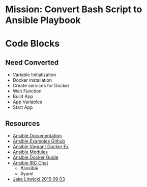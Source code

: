 # Mission: Convert Bash Script to Ansible Playbook

# Code Blocks

## Need Converted

- Variable Initialization
- Docker Installation
- Create services for Docker
- Wait Function
- Build App
- App Variables
- Start App

## Resources

- [Ansible Documentation](https://docs.ansible.com/)
- [Ansible Examples Github](https://github.com/ansible/ansible-examples)
- [Ansible Vagrant Docker Ex](https://github.com/eloycoto/devops_examples)
- [Ansible Modules](https://docs.ansible.com/ansible-core/2.11/collections/ansible/builtin/index.html#plugins-in-ansible-builtin)
- [Ansible Docker Guide](https://docs.ansible.com/ansible/latest/scenario_guides/guide_docker.html)
- [Ansible IRC Chat](http://irc.freenode.net/)
    - #ansible
    - #yaml
- [Jake Litwicki 2015 09 03](https://www.jakelitwicki.com/2015/09/03/convert-bash-script-to-ansible-playbook/)